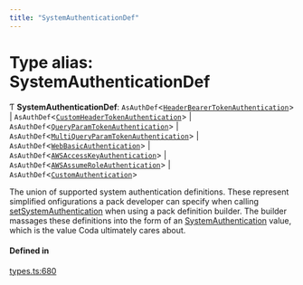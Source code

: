 ```yaml
---
title: "SystemAuthenticationDef"
---
```

# Type alias: SystemAuthenticationDef

Ƭ **SystemAuthenticationDef**: `AsAuthDef`<[`HeaderBearerTokenAuthentication`](../interfaces/HeaderBearerTokenAuthentication.md)\> \| `AsAuthDef`<[`CustomHeaderTokenAuthentication`](../interfaces/CustomHeaderTokenAuthentication.md)\> \| `AsAuthDef`<[`QueryParamTokenAuthentication`](../interfaces/QueryParamTokenAuthentication.md)\> \| `AsAuthDef`<[`MultiQueryParamTokenAuthentication`](../interfaces/MultiQueryParamTokenAuthentication.md)\> \| `AsAuthDef`<[`WebBasicAuthentication`](../interfaces/WebBasicAuthentication.md)\> \| `AsAuthDef`<[`AWSAccessKeyAuthentication`](../interfaces/AWSAccessKeyAuthentication.md)\> \| `AsAuthDef`<[`AWSAssumeRoleAuthentication`](../interfaces/AWSAssumeRoleAuthentication.md)\> \| `AsAuthDef`<[`CustomAuthentication`](../interfaces/CustomAuthentication.md)\>

The union of supported system authentication definitions. These represent simplified
onfigurations a pack developer can specify when calling [setSystemAuthentication](../classes/PackDefinitionBuilder.md#setsystemauthentication)
when using a pack definition builder. The builder massages these definitions into the form of
an [SystemAuthentication](SystemAuthentication.md) value, which is the value Coda ultimately cares about.

#### Defined in

[types.ts:680](https://github.com/coda/packs-sdk/blob/main/types.ts#L680)
